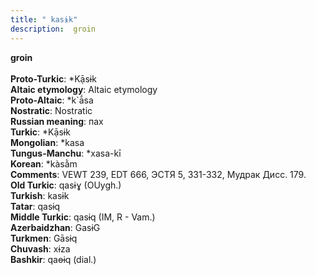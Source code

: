 ```yaml
---
title: " kasɨk"
description:  groin
---
```

<strong> groin</strong><br><br>
<strong>Proto-Turkic</strong>:  *Kạ̄sɨk<br>
<strong>Altaic etymology</strong>:  Altaic etymology<br>
<strong> Proto-Altaic</strong>:  *k`ā́sa<br>
<strong>Nostratic</strong>:  Nostratic<br>
<strong>Russian meaning</strong>:  пах<br>
<strong>Turkic</strong>:  *Kạ̄sɨk<br>
<strong>Mongolian</strong>:  *kasa<br>
<strong>Tungus-Manchu</strong>:  *xasa-kī<br>
<strong>Korean</strong>:  *kàsằm<br>
<strong>Comments</strong>:  VEWT 239, EDT 666, ЭСТЯ 5, 331-332, Мудрак Дисс. 179.<br>
<strong>Old Turkic</strong>:  qasɨɣ (OUygh.)<br>
<strong>Turkish</strong>:  kasɨk<br>
<strong>Tatar</strong>:  qasɨq<br>
<strong>Middle Turkic</strong>:  qasɨq (IM, R - Vam.)<br>
<strong>Azerbaidzhan</strong>:  GasɨG<br>
<strong>Turkmen</strong>:  Gāsɨq<br>
<strong>Chuvash</strong>:  xɨza<br>
<strong>Bashkir</strong>:  qaɵɨq (dial.)<br>


